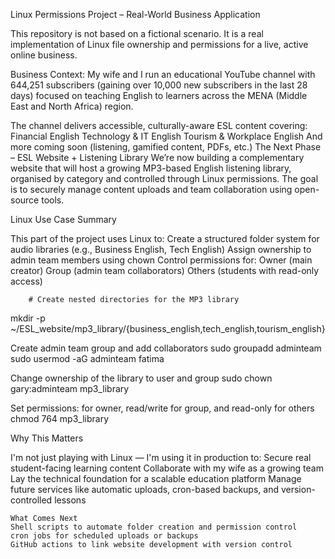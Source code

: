 Linux Permissions Project – Real-World Business Application

This repository is not based on a fictional scenario. It is a real implementation of Linux file ownership and permissions for a live, active online business.

Business Context:
My wife and I run an educational YouTube channel with 644,251 subscribers (gaining over 10,000 new subscribers in the last 28 days) focused on teaching English to learners across the MENA (Middle East and North Africa) region.

The channel delivers accessible, culturally-aware ESL content covering:
    Financial English
    Technology & IT English
    Tourism & Workplace English
    And more coming soon (listening, gamified content, PDFs, etc.)
    The Next Phase – ESL Website + Listening Library
We’re now building a complementary website that will host a growing MP3-based English listening library, organised by category and controlled through Linux permissions. The goal is to securely manage content uploads and team collaboration using open-source tools.


 Linux Use Case Summary

This part of the project uses Linux to:
    Create a structured folder system for audio libraries (e.g., Business English, Tech English)
    Assign ownership to admin team members using chown
    Control permissions for:
        Owner (main creator)
        Group (admin team collaborators)
        Others (students with read-only access)

        # Create nested directories for the MP3 library
mkdir -p ~/ESL_website/mp3_library/{business_english,tech_english,tourism_english}

Create admin team group and add collaborators
sudo groupadd adminteam
sudo usermod -aG adminteam fatima

Change ownership of the library to user and group
sudo chown gary:adminteam mp3_library

Set permissions: for owner, read/write for group, and read-only for others
chmod 764 mp3_library

Why This Matters

I'm not just playing with Linux — I'm using it in production to:
    Secure real student-facing learning content
    Collaborate with my wife as a growing team
    Lay the technical foundation for a scalable education platform
    Manage future services like automatic uploads, cron-based backups, and version-controlled lessons


    What Comes Next
    Shell scripts to automate folder creation and permission control
    cron jobs for scheduled uploads or backups
    GitHub actions to link website development with version control
